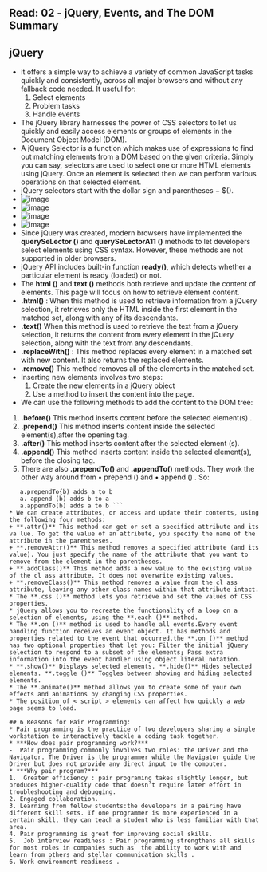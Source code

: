 ## Read: 02 - jQuery, Events, and The DOM Summary
## jQuery
* it offers a simple way to achieve a variety of common JavaScript tasks quickly and consistently, across all major browsers and without any fallback code needed.
It useful for:   
  1. Select elements
  2. Problem tasks
  3. Handle events
* The jQuery library harnesses the power of CSS selectors to let us quickly and easily access elements or groups of elements in the Document Object Model (DOM).
* A jQuery Selector is a function which makes use of expressions to find out matching elements from a DOM based on the given criteria. Simply you can say, selectors are used to select one or more HTML elements using jQuery. Once an element is selected then we can perform various operations on that selected element.
* jQuery selectors start with the dollar sign and parentheses − $().
* ![image](https://www.tutorialsteacher.com/Content/images/jquery/jq-element-selector.png)
* ![image](https://www.tutorialsteacher.com/Content/images/jquery/jq-id-selector.png)
* ![image](https://www.tutorialsteacher.com/Content/images/jquery/jq-attribute-selector.png)
* ![image](https://www.tutorialsteacher.com/Content/images/jquery/jq-attribute-value-selector.png)
* Since jQuery was created, modern browsers have implemented the **querySeLector ()** and **querySeLectorA11 ()** methods to let developers select elements using CSS syntax. However, these methods are not supported in older browsers.
* jQuery API includes built-in function **ready()**, which detects whether a particular element is ready (loaded) or not.
* The **html ()** and **text ()** methods both retrieve and update the content of elements. This page will focus on how to retrieve element content.
* **.html()** : When this method is used to retrieve information from a jQuery selection, it retrieves only the HTML inside the first element in the matched set, along with any of its descendants.
* **.text()** When this method is used to retrieve the text from a jQuery selection, it returns the content from every element in the jQuery selection, along with the text from any descendants.
* **.replaceWith()** : This method replaces every element in a matched set with new content. It also returns the replaced elements.
* **.remove()** This method removes all of the elements in the matched set.
* Inserting new elements involves two steps:
    1. Create the new elements in a jQuery object
    2. Use a method to insert the content into the page.
* We can use the following methods to add the content to the DOM tree:
 1. **.before()** This method inserts content before the selected element(s) .
 2. **.prepend()** This method inserts content inside the selected element(s),after the opening tag.
 3. **.after()**  This method inserts content after the selected element (s). 
 4. **.append()** This method inserts content inside the selected element(s), before the closing tag.
 5. There are also **.prependTo()** and **.appendTo()** methods. They work the other way around from • prepend () and • append () . So:
  ```a. prepend (b) adds b to a
     a.prependTo{b) adds a to b
     a. append (b) adds b to a
     a.appendTo(b) adds a to b ```
* We can create attributes, or access and update their contents, using the following four methods:
 + **.attr()** This method can get or set a specified attribute and its va lue. To get the value of an attribute, you specify the name of the attribute in the parentheses.
 + **.removeAttr()** This method removes a specified attribute (and its value). You just specify the name of the attribute that you want to remove from the element in the parentheses.
 + **.addClass()** This method adds a new value to the existing value of the cl ass attribute. It does not overwrite existing values.
 + **.removeClass()** This method removes a value from the cl ass attribute, leaving any other class names within that attribute intact.
* The **.css ()** method lets you retrieve and set the values of CSS properties.
* jQuery allows you to recreate the functionality of a loop on a selection of elements, using the **.each ()** method.
* The **.on ()** method is used to handle all events.Every event handling function receives an event object. It has methods and properties related to the event that occurred.the **.on ()** method has two optional properties that let you: Filter the initial jQuery selection to respond to a subset of the elements; Pass extra information into the event handler using object literal notation.
* **.show()** Displays selected elements. **.hide()** Hides selected elements. **.toggle ()** Toggles between showing and hiding selected elements.
* The **.animate()** method allows you to create some of your own effects and animations by changing CSS properties.
* The position of < script > elements can affect how quickly a web page seems to load.

## 6 Reasons for Pair Programming:
* Pair programming is the practice of two developers sharing a single workstation to interactively tackle a coding task together.
* ***How does pair programming work?***
 -  Pair programming commonly involves two roles: the Driver and the Navigator. The Driver is the programmer while the Navigator guide the Driver but does not provide any direct input to the computer.
* ***Why pair program?***
 1.  Greater efficiency : pair programing takes slightly longer, but produces higher-quality code that doesn’t require later effort in troubleshooting and debugging.
 2. Engaged collaboration. 
 3. Learning from fellow students:the developers in a pairing have different skill sets. If one programmer is more experienced in a certain skill, they can teach a student who is less familiar with that area. 
 4. Pair programming is great for improving social skills. 
 5.  Job interview readiness : Pair programming strengthens all skills for most roles in companies such as  the ability to work with and learn from others and stellar communication skills .
 6. Work environment readiness .

